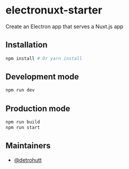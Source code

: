 # electronuxt-starter
Create an Electron app that serves a Nuxt.js app

## Installation

```bash
npm install # Or yarn install
```

## Development mode

```bash
npm run dev
```

## Production mode

```bash
npm run build
npm run start
```

## Maintainers

- [@detrohutt](https://github.com/detrohutt)
